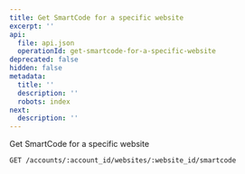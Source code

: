 ```yaml
---
title: Get SmartCode for a specific website
excerpt: ''
api:
  file: api.json
  operationId: get-smartcode-for-a-specific-website
deprecated: false
hidden: false
metadata:
  title: ''
  description: ''
  robots: index
next:
  description: ''
---
```

Get SmartCode for a specific website

```
GET /accounts/:account_id/websites/:website_id/smartcode
```